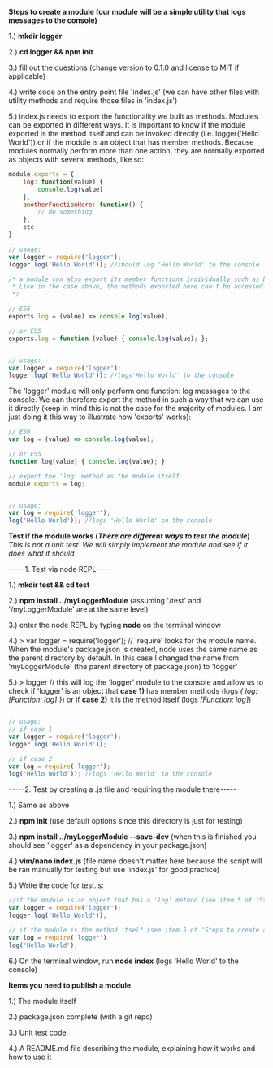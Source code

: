 **Steps to create a module (our module will be a simple utility that logs messages to the console)**

1.) **mkdir logger**

2.) **cd logger && npm init**

3.) fill out the questions (change version to 0.1.0 and license to MIT if applicable)

4.) write code on the entry point file 'index.js' (we can have other files with utility methods and require those files in 'index.js')

5.) index.js needs to export the functionality we built as methods. Modules can be exported in different ways. It is important to know if the module exported is the method itself and can be invoked directly (i.e. logger('Hello World')) or if the module is an object that has member methods. Because modules normally perform more than one action, they are normally exported as objects with several methods, like so:
```javascript
module.exports = {
	log: function(value) {
		console.log(value)
	},
	anotherFunctionHere: function() {
		// do something
	},
	etc
}

// usage:
var logger = require('logger');
logger.log('Hello World')); //should log 'Hello World' to the console

/* a module can also export its member functions individually such as below.
 * Like in the case above, the methods exported here can't be accessed directly because they are members of the exported module object
 */

// ES6
exports.log = (value) => console.log(value);

// or ES5
exports.log = function (value) { console.log(value); };


// usage:
var logger = require('logger');
logger.log('Hello World')); //logs'Hello World' to the console
```

The 'logger' module will only perform one function: log messages to the console. We can therefore export the method in such a way that we can use it directly (keep in mind this is not the case for the majority of modules. I am just doing it this way to illustrate how 'exports' works):
```javascript
// ES6
var log = (value) => console.log(value);

// or ES5
function log(value) { console.log(value); }

// export the 'log' method as the module itself
module.exports = log;


// usage:
var log = require('logger');
log('Hello World')); //logs 'Hello World' on the console
```


**Test if the module works (_There are different ways to test the module_)**
_This is not a unit test. We will simply implement the module and see if it does what it should_


-----1. Test via node REPL-----

1.) **mkdir test && cd test**

2.) **npm install ../myLoggerModule** (assuming '/test' and '/myLoggerModule' are at the same level)

3.) enter the node REPL by typing **node** on the terminal window

4.) > var logger = require('logger'); // 'require' looks for the module name. When the module's package.json is created, node uses the same name as the parent directory by default. In this case I changed the name from 'myLoggerModule' (the parent directory of package.json) to 'logger'

5.) > logger // this will log the 'logger' module to the console and allow us to check if 'logger' is an object that **case 1)** has member methods (logs _{ log: [Function: log] }_) or if **case 2)** it is the method itself (logs _[Function: log]_)


```javascript

// usage:
// if case 1
var logger = require('logger');
logger.log('Hello World'));

// if case 2
var log = require('logger');
log('Hello World')); //logs 'Hello World' to the console
```

-----2. Test by creating a .js file and requiring the module there-----

1.) Same as above

2.) **npm init** (use default options since this directory is just for testing)

3.) **npm install ../myLoggerModule --save-dev** (when this is finished you should see 'logger' as a dependency in your package.json)

4.) **vim/nano index.js** (file name doesn't matter here because the script will be ran manually for testing but use 'index.js' for good practice)

5.) Write the code for test.js:
```javascript
//if the module is an object that has a 'log' method (see item 5 of 'Steps to create a module')
var logger = require('logger');
logger.log('Hello World'));

// if the module is the method itself (see item 5 of 'Steps to create a module')
var log = require('logger')
log('Hello World');
```

6.) On the terminal window, run **node index** (logs 'Hello World' to the console)


**Items you need to publish a module**


1.) The module itself

2.) package.json complete (with a git repo)

3.) Unit test code

4.) A README.md file describing the module, explaining how it works and how to use it



